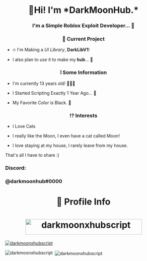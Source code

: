 <h1 align="center"> 👋Hi! I'm *DarkMoonHub.*</h1>
<h3 align="center">I'm a Simple Roblox Exploit Developer... 📜</h3>

<h3 align="center"> 💫 Current Project</h3>

- 🔥 I'm Making a *UI Library*, **DarkLibV1**!

- I also plan to *use* it to make my **hub**... 🤯

<h3 align="center">❕ Some Information</h3>

- I'm currently 13 years old! 💁🏻‍♂️

- I Started Scripting Exactly 1 Year Ago... 🌟

- My Favorite Color is Black. 🖤

<h3 align="center">⁉️ Interests</h3>

- I Love Cats

- I really like the Moon, I even have a cat called Moon!

- I love staying at my house, I rarely leave from my house.

That's all I have to share :)

<h3 align="left">Discord:</h3>
<p align="left">
</p>

<h3 align="left">@darkmoonhub#0000</h3>
<p align="left">
</p>

<h1 align="center">📃 Profile Info</h1>

<h1 align="center">
  <img src="https://komarev.com/ghpvc/?username=darkmoonxhubscript&label=DarkMoon%20Profile%20Views&color=0e75b6&style=flat" alt="darkmoonxhubscript" width="375" height="50" />
</h1>

<p align="left"> <a href="https://github.com/ryo-ma/github-profile-trophy"><img src="https://github-profile-trophy.vercel.app/?username=darkmoonxhubscript" alt="darkmoonxhubscript" /></a> </p>


<p><img align="left" src="https://github-readme-stats.vercel.app/api/top-langs?username=darkmoonxhubscript&show_icons=true&locale=en&layout=compact" alt="darkmoonxhubscript" /></p>

<p>&nbsp;<img align="center" src="https://github-readme-stats.vercel.app/api?username=darkmoonxhubscript&show_icons=true&locale=en" alt="darkmoonxhubscript" /></p>
